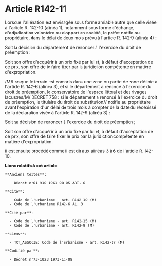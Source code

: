 # Article R142-11

Lorsque l'aliénation est envisagée sous forme amiable autre que celle visée à l'article R. 142-10 (alinéa 1), notamment sous
forme d'échange, d'adjudication volontaire ou d'apport en société, le préfet notifie au propriétaire, dans le délai de deux
mois prévu à l'article R. 142-9 (alinéa 4) :

Soit la décision du département de renoncer à l'exercice du droit de préemption :

Soit son offre d'acquérir à un prix fixé par lui et, à défaut d'acceptation de ce prix, son offre de le faire fixer par la
juridiction compétente en matière d'expropriation.

/M/Lorsque le terrain est compris dans une zone ou partie de zone définie à l'article R. 142-6 (alinéa 3), et si le
département a renoncé à l'exercice du droit de préemption, le conservatoire de l'espace littoral et des rivages lacustres/M/
DECRET 758 : si le département a renoncé à l'exercice du droit de préemption, le titulaire du droit de substitution// notifie
au propriétaire avant l'expiration d'un délai de trois mois à compter de la date du récépissé de la déclaration visée à
l'article R. 142-9 (alinéa 3) :

Soit sa décision de renoncer à l'exercice du droit de préemption ;

Soit son offre d'acquérir à un prix fixé par lui et, à défaut d'acceptation de ce prix, son offre de faire fixer le prix par
la juridiction compétente en matière d'expropriation.

Il est ensuite procédé comme il est dit aux alinéas 3 à 6 de l'article R. 142-10.

**Liens relatifs à cet article**

	**Anciens textes**:

	  - Décret n°61-910 1961-08-05 ART. 6

	**Cite**:

	  - Code de l'urbanisme - art. R142-10 (M)
	  - Code de l'urbanisme R142-6 AL. 3

	**Cité par**:

	  - Code de l'urbanisme - art. R142-15 (M)
	  - Code de l'urbanisme - art. R142-9 (M)

	**Liens**:

	  - TXT_ASSOCIE: Code de l'urbanisme - art. R142-17 (M)

	**Codifié par**:

	  - Décret n°73-1023 1973-11-08
